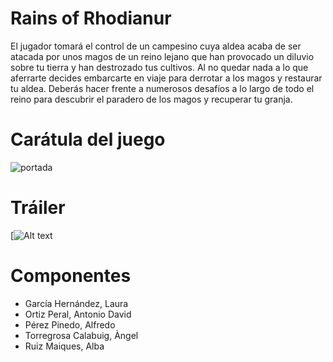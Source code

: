 
# Rains of Rhodianur
El jugador tomará el control de un campesino cuya aldea acaba de ser atacada por unos magos de un reino lejano que han provocado un diluvio sobre tu tierra y han destrozado tus cultivos. Al no quedar nada a lo que aferrarte decides embarcarte en viaje para derrotar a los magos y restaurar tu aldea. Deberás hacer frente a numerosos desafíos a lo largo de todo el reino para descubrir el paradero de los magos y recuperar tu granja.

# Carátula del juego
![portada](https://user-images.githubusercontent.com/78486115/118461310-d7e4a880-b6fd-11eb-992a-c2899afcbe35.png)

# Tráiler
[![Alt text](https://www.youtube.com/watch?v=spWv-iFPOjI&ab_channel=AlfredoPerezPinedo)



# Componentes

* García Hernández, Laura
* Ortiz Peral, Antonio David
* Pérez Pinedo, Alfredo
* Torregrosa Calabuig, Àngel
* Ruiz Maiques, Alba
